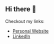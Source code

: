 ## Hi there 👋
Checkout my links:  <br/>
- [Personal Website](https://zacharywikel.me/) <br/>
- [LinkedIn](https://www.linkedin.com/in/zachary-wikel/) <br/>

<!--
**zwikel/zwikel** is a ✨ _special_ ✨ repository because its `README.md` (this file) appears on your GitHub profile.

Here are some ideas to get you started:

- 🔭 I’m currently working on ...
- 🌱 I’m currently learning ...
- 👯 I’m looking to collaborate on ...
- 🤔 I’m looking for help with ...
- 💬 Ask me about ...
- 📫 How to reach me: ...
- 😄 Pronouns: ...
- ⚡ Fun fact: ...
-->
